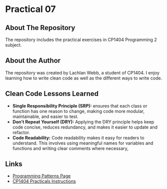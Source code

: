# Practical 07

## About The Repository

The repository includes the practical exercises in CP1404 Programming 2 subject.

## About the Author

The repository was created by Lachlan Webb, a student of CP1404. I enjoy learning how to write clean code
as well as the different ways to write code.

## Clean Code Lessons Learned

- **Single Responsibility Principle (SRP):** ensures that each class or function has one reason to change, making 
  code more modular, maintainable, and easier to test.
- **Don’t Repeat Yourself (DRY):** Applying the DRY principle helps keep code concise, reduces redundancy, and makes
  it easier to update and refactor.
- **Code Readability:** Code readability makes it easy for readers to understand. This involves using meaningful names for variables and functions and writing clear comments where necessary,

## Links

- [Programming Patterns Page](https://github.com/CP1404/Starter/wiki/Programming-Patterns)
- [CP1404 Practicals Instructions](https://github.com/CP1404/Practicals)
